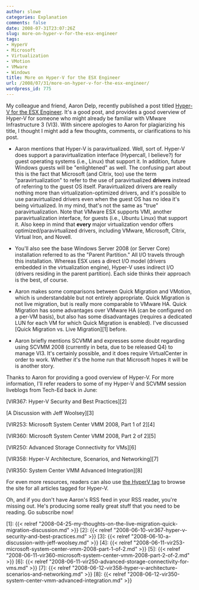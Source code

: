 ```yaml
---
author: slowe
categories: Explanation
comments: false
date: 2008-07-31T23:07:26Z
slug: more-on-hyper-v-for-the-esx-engineer
tags:
- HyperV
- Microsoft
- Virtualization
- VMotion
- VMware
- Windows
title: More on Hyper-V for the ESX Engineer
url: /2008/07/31/more-on-hyper-v-for-the-esx-engineer/
wordpress_id: 775
---
```


My colleague and friend, Aaron Delp, recently published a post titled [Hyper-V for the ESX Engineer](http://www.bladevault.info/2008/07/30/hyper-v-for-the-esx-engineer/). It's a good post, and provides a good overview of Hyper-V for someone who might already be familiar with VMware Infrastructure 3 (VI3). With sincere apologies to Aaron for plagiarizing his title, I thought I might add a few thoughts, comments, or clarifications to his post.

* Aaron mentions that Hyper-V is paravirtualized. Well, sort of. Hyper-V does support a paravirtualization interface (Hypercall, I believe?) for guest operating systems (i.e., Linux) that support it. In addition, future Windows guests will be "enlightened" as well. The confusing part about this is the fact that Microsoft (and Citrix, too) use the term "paravirtualization" to refer to the use of paravirtualized **drivers** instead of referring to the guest OS itself. Paravirtualized drivers are really nothing more than virtualization-optimized drivers, and it's possible to use paravirtualized drivers even when the guest OS has no idea it's being virtualized. In my mind, that's not the same as "true" paravirtualization. Note that VMware ESX supports VMI, another paravirtualization interface, for guests (i.e., Ubuntu Linux) that support it. Also keep in mind that **every** major virtualization vendor offers optimized/paravirtualized drivers, including VMware, Microsoft, Citrix, Virtual Iron, and Novell.

* You'll also see the base Windows Server 2008 (or Server Core) installation referred to as the "Parent Partition." All I/O travels through this installation. Whereas ESX uses a direct I/O model (drivers embedded in the virtualization engine), Hyper-V uses indirect I/O (drivers residing in the parent partition). Each side thinks their approach is the best, of course.

* Aaron makes some comparisons between Quick Migration and VMotion, which is understandable but not entirely appropriate. Quick Migration is not live migration, but is really more comparable to VMware HA. Quick Migration has some advantages over VMware HA (can be configured on a per-VM basis), but also has some disadvantages (requires a dedicated LUN for each VM for which Quick Migration is enabled). I've discussed [Quick Migration vs. Live Migration][1] before.

* Aaron briefly mentions SCVMM and expresses some doubt regarding using SCVMM 2008 (currently in beta, due to be released Q4) to manage VI3. It's certainly possible, and it does require VirtualCenter in order to work. Whether it's the home run that Microsoft hopes it will be is another story.

Thanks to Aaron for providing a good overview of Hyper-V. For more information, I'll refer readers to some of my Hyper-V and SCVMM session liveblogs from Tech-Ed back in June:

[VIR367: Hyper-V Security and Best Practices][2]  

[A Discussion with Jeff Woolsey][3]  

[VIR253: Microsoft System Center VMM 2008, Part 1 of 2][4]  

[VIR360: Microsoft System Center VMM 2008, Part 2 of 2][5]  

[VIR250: Advanced Storage Connectivity for VMs][6]  

[VIR358: Hyper-V Architecture, Scenarios, and Networking][7]  

[VIR350: System Center VMM Advanced Integration][8]

For even more resources, readers can also use [the HyperV tag](/tags/hyperv) to browse the site for all articles tagged for Hyper-V.

Oh, and if you don't have Aaron's RSS feed in your RSS reader, you're missing out. He's producing some really great stuff that you need to be reading. Go subscribe now!

[1]: {{< relref "2008-04-25-my-thoughts-on-the-live-migration-quick-migration-discussion.md" >}}
[2]: {{< relref "2008-06-10-vir367-hyper-v-security-and-best-practices.md" >}}
[3]: {{< relref "2008-06-10-a-discussion-with-jeff-woolsey.md" >}}
[4]: {{< relref "2008-06-11-vir253-microsoft-system-center-vmm-2008-part-1-of-2.md" >}}
[5]: {{< relref "2008-06-11-vir360-microsoft-system-center-vmm-2008-part-2-of-2.md" >}}
[6]: {{< relref "2008-06-11-vir250-advanced-storage-connectivity-for-vms.md" >}}
[7]: {{< relref "2008-06-12-vir358-hyper-v-architecture-scenarios-and-networking.md" >}}
[8]: {{< relref "2008-06-12-vir350-system-center-vmm-advanced-integration.md" >}}
